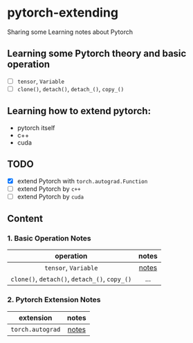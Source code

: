# pytorch-extending
Sharing some Learning notes about Pytorch

## Learning some Pytorch theory and basic operation
- [ ] `tensor`, `Variable`
- [ ] `clone()`, `detach()`, `detach_()`, `copy_()`

## Learning how to extend pytorch:
- pytorch itself
- c++
- cuda

## TODO
- [x] extend Pytorch with `torch.autograd.Function`
- [ ] extend Pytorch by `c++`
- [ ] extend Pytorch by `cuda`

## Content
### 1. Basic Operation Notes
|operation|notes|
|:---:|:---:|
| `tensor`, `Variable` |[notes](https://github.com/rentainhe/pytorch-extending/blob/master/notes/basic.md)| 
| `clone()`, `detach()`, `detach_()`, `copy_()` |...|

### 2. Pytorch Extension Notes
|extension|notes|
|:---:|:---:|
| `torch.autograd` |[notes](https://github.com/rentainhe/pytorch-extending/blob/master/notes/extend-autograd.md)|

